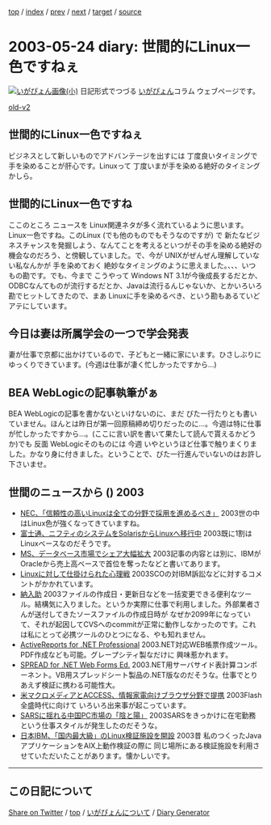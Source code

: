 [top](https://igapyon.github.io/diary/) 
 / [index](https://igapyon.github.io/diary/2003/index.html) 
 / [prev](https://igapyon.github.io/diary/2003/ig030523.html) 
 / [next](https://igapyon.github.io/diary/2003/ig030528.html) 
 / [target](https://igapyon.github.io/diary/2003/ig030524.html) 
 / [source](https://github.com/igapyon/diary/blob/gh-pages/2003/ig030524.html.src.md) 

2003-05-24 diary: 世間的にLinux一色ですねぇ
=====================================================================================================
[![いがぴょん画像(小)](https://igapyon.github.io/diary/images/iga200306s.jpg "いがぴょん")](https://igapyon.github.io/diary/memo/memoigapyon.html) 日記形式でつづる [いがぴょん](https://igapyon.github.io/diary/memo/memoigapyon.html)コラム ウェブページです。

[old-v2](ig030524-orig.html)

## 世間的にLinux一色ですねぇ

ビジネスとして新しいものでアドバンテージを出すには 丁度良いタイミングで手を染めることが肝心です。Linuxって 丁度いまが手を染める絶好のタイミングかしら。


## 世間的にLinux一色ですね

ここのところ ニュースを Linux関連ネタが多く流れているように思います。Linux一色ですね。このLinux (でも他のものでもそうなのですが) で 新たなビジネスチャンスを発掘しよう、なんてことを考えるといつがその手を染める絶好の機会なのだろう、と傍観していました。で、今が
UNIXがぜんぜん理解していない私なんかが 手を染めておく 絶妙なタイミングのように思えました。、、、いつもの勘です。でも、今まで こうやって Windows NT 3.1が今後成長するだとか、ODBCなんてものが流行するだとか、Javaは流行るんじゃないか、とかいろいろ勘でヒットしてきたので、まあ Linuxに手を染めるべき、という勘もあるていどアテにしています。

## 今日は妻は所属学会の一つで学会発表

妻が仕事で京都に出かけているので、子どもと一緒に家にいます。ひさしぶりにゆっくりできています。(今週は仕事が凄く忙しかったですから…)

## BEA WebLogicの記事執筆がぁ

BEA WebLogicの記事を書かないといけないのに、まだ びた一行たりとも書いていません。ほんとは昨日が第一回原稿締め切りだったのに…。今週は特に仕事が忙しかったですから…。(ここに言い訳を書いて果たして読んで貰えるかどうか)でも 反面 WebLogicそのものには 今週 いやというほど仕事で触りまくりました。かなり身に付きました。ということで、びた一行進んでいないのはお許し下さいませ。

## 世間のニュースから () 2003

* [NEC、「信頼性の高いLinuxは全ての分野で採用を進めるべき」](http://japan.cnet.com/news/ent/story/0,2000047623,20054523,00.htm)  2003世の中はLinux色が強くなってきていますね。
* [富士通、ニフティのシステムをSolarisからLinuxへ移行中](http://japan.cnet.com/news/ent/story/0,2000047623,20054522,00.htm)  2003既に1割はLinuxベースなのだそうです。
* [MS、データベース市場でシェア大幅拡大](http://www.zdnet.co.jp/news/0305/22/nebt_09.html)  2003記事の内容とは別に、IBMがOracleから売上高ベースで首位を奪ったなどと書いてあります。
* [Linuxに対して仕掛けられた心理戦](http://japan.cnet.com/news/pers/story/0,2000047682,20054524,00.htm)  2003SCOの対IBM訴訟などに対するコメントがかかれています。
* [納入助](http://www.vector.jp/soft/win95/util/se233359.html)  2003ファイルの作成日・更新日などを一括変更できる便利なツール。結構気に入りました。というか実際に仕事で利用しました。外部業者さんが送付してきたソースファイルの作成日時が なぜか2099年になっていて、それが起因してCVSへのcommitが正常に動作しなかったのです。これは私にとって必携ツールのひとつになる、やも知れません。
* [ActiveReports for .NET Professional](http://www.grapecity.com/japan/support/database/P7_212.htm)  2003.NET対応WEB帳票作成ツール。PDF作成なども可能。グレープシティ製なだけに 興味惹かれます。
* [SPREAD for .NET Web Forms Ed.](http://www.grapecity.com/japan/support/database/P7_224.htm)  2003.NET用サーバサイド表計算コンポーネント。VB用スプレッドシート製品の.NET版なのだそうな。仕事でとりあえず検証に携わる可能性大。
* [米マクロメディアとACCESS、情報家電向けブラウザ分野で提携](http://japan.cnet.com/news/ent/story/0,2000047623,20054551,00.htm)  2003Flash全盛時代に向けて いろいろ出来事が起こっています。
* [SARSに揺れる中国PC市場の「陰と陽」](http://japan.cnet.com/news/tech/story/0,2000047674,20054558,00.htm)  2003SARSをきっかけに在宅勤務という仕事スタイルが発生したのだそうな。
* [日本IBM、「国内最大級」のLinux検証施設を開設](http://japan.cnet.com/news/ent/story/0,2000047623,20054553,00.htm)  2003昔 私のつくったJavaアプリケーションをAIX上動作検証の際に 同じ場所にある検証施設を利用させていただいたことがあります。懐かしいです。

----------------------------------------------------------------------------------------------------

## この日記について

[Share on Twitter](https://twitter.com/intent/tweet?hashtags=igapyon%2Cdiary%2C%E3%81%84%E3%81%8C%E3%81%B4%E3%82%87%E3%82%93&text=%E4%B8%96%E9%96%93%E7%9A%84%E3%81%ABLinux%E4%B8%80%E8%89%B2%E3%81%A7%E3%81%99%E3%81%AD%E3%81%87&url=https%3A%2F%2Figapyon.github.io%2Fdiary%2F2003%2Fig030524.html) / [top](https://igapyon.github.io/diary/) / [いがぴょんについて](https://igapyon.github.io/diary/memo/memoigapyon.html) / [Diary Generator](https://github.com/igapyon/igapyonv3)
